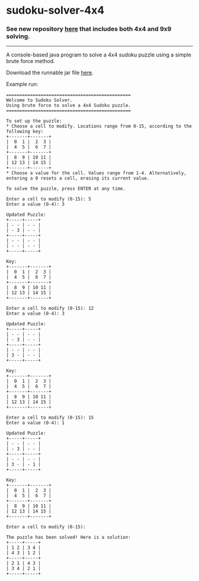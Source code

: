 # sudoku-solver-4x4

### See new repository [here](https://github.com/dtr335/sudoku-solver) that includes both 4x4 and 9x9 solving.
***
A console-based java program to solve a 4x4 sudoku puzzle using a simple brute force method.

Download the runnable jar file [here](https://github.com/dtr335/sudoku-solver-4x4/raw/master/jar/sudoku-solver-4x4.jar).

Example run:
```
===============================================
Welcome to Sudoku Solver.
Using brute force to solve a 4x4 Sudoku puzzle.
===============================================

To set up the puzzle:
* Choose a cell to modify. Locations range from 0-15, according to the following key:
+-------+-------+
|  0  1 |  2  3 | 
|  4  5 |  6  7 | 
+-------+-------+
|  8  9 | 10 11 | 
| 12 13 | 14 15 | 
+-------+-------+
* Choose a value for the cell. Values range from 1-4. Alternatively, entering a 0 resets a cell, erasing its current value.

To solve the puzzle, press ENTER at any time.

Enter a cell to modify (0-15): 5
Enter a value (0-4): 3

Updated Puzzle:
+-----+-----+
| - - | - - | 
| - 3 | - - | 
+-----+-----+
| - - | - - | 
| - - | - - | 
+-----+-----+

Key:
+-------+-------+
|  0  1 |  2  3 | 
|  4  5 |  6  7 | 
+-------+-------+
|  8  9 | 10 11 | 
| 12 13 | 14 15 | 
+-------+-------+

Enter a cell to modify (0-15): 12
Enter a value (0-4): 3

Updated Puzzle:
+-----+-----+
| - - | - - | 
| - 3 | - - | 
+-----+-----+
| - - | - - | 
| 3 - | - - | 
+-----+-----+

Key:
+-------+-------+
|  0  1 |  2  3 | 
|  4  5 |  6  7 | 
+-------+-------+
|  8  9 | 10 11 | 
| 12 13 | 14 15 | 
+-------+-------+

Enter a cell to modify (0-15): 15
Enter a value (0-4): 1

Updated Puzzle:
+-----+-----+
| - - | - - | 
| - 3 | - - | 
+-----+-----+
| - - | - - | 
| 3 - | - 1 | 
+-----+-----+

Key:
+-------+-------+
|  0  1 |  2  3 | 
|  4  5 |  6  7 | 
+-------+-------+
|  8  9 | 10 11 | 
| 12 13 | 14 15 | 
+-------+-------+

Enter a cell to modify (0-15): 

The puzzle has been solved! Here is a solution:
+-----+-----+
| 1 2 | 3 4 | 
| 4 3 | 1 2 | 
+-----+-----+
| 2 1 | 4 3 | 
| 3 4 | 2 1 | 
+-----+-----+
```
